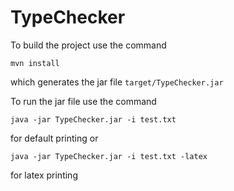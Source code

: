 # TypeChecker

To build the project use the command

```
mvn install
```
which generates the jar file ```target/TypeChecker.jar```

To run the jar file use the command 
```
java -jar TypeChecker.jar -i test.txt
``` 
for default printing or 
```
java -jar TypeChecker.jar -i test.txt -latex
``` 
for latex printing
